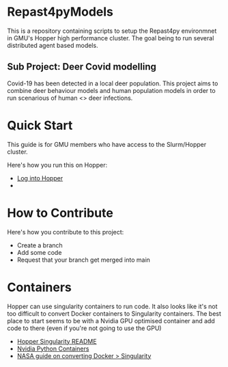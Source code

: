 # Repast4pyModels

This is a repository containing scripts to setup the Repast4py environmnet in GMU's Hopper high performance cluster. The goal being to run several distributed agent based models.

## Sub Project: Deer Covid modelling
Covid-19 has been detected in a local deer population. This project aims to combine deer behaviour models and human population models in order to run scenarious of human <> deer infections. 

# Quick Start
This guide is for GMU members who have access to the Slurm/Hopper cluster.

Here's how you run this on Hopper:
- [Log into Hopper](https://wiki.orc.gmu.edu/mkdocs/Logging_Into_Hopper/)
- 

# How to Contribute
Here's how you contribute to this project:
 - Create a branch
 - Add some code
 - Request that your branch get merged into main

# Containers 
Hopper can use singularity containers to run code. It also looks like it's not too difficult to convert Docker containers to Singularity containers. The best place to start seems to be with a Nvidia GPU optimised container and add code to there (even if you're not going to use the GPU)

* [Hopper Singularity README](https://wiki.orc.gmu.edu/mkdocs/Containerized_jobs_on_Hopper/)
* [Nvidia Python Containers](https://catalog.ngc.nvidia.com/orgs/nvidia/teams/distroless/containers/python/tags)
* [NASA guide on converting Docker > Singularity](https://www.nas.nasa.gov/hecc/support/kb/converting-docker-images-to-singularity-for-use-on-pleiades_643.html)

